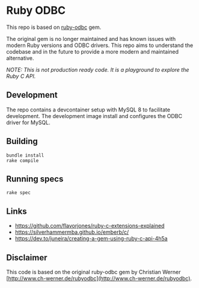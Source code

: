 # Ruby ODBC

This repo is based on [ruby-odbc](https://rubygems.org/gems/ruby-odbc) gem.

The original gem is no longer maintained and has known issues with modern Ruby versions and ODBC drivers. This repo aims to understand the codebase and in the future to provide a more modern and maintained alternative.

*NOTE: This is not production ready code. It is a playground to explore the Ruby C API.*

## Development

The repo contains a devcontainer setup with MySQL 8 to facilitate development. The development image install and configures the ODBC driver for MySQL.

## Building

```
bundle install
rake compile
```

## Running specs

```
rake spec
```

## Links
- https://github.com/flavorjones/ruby-c-extensions-explained
- https://silverhammermba.github.io/emberb/c/
- https://dev.to/juneira/creating-a-gem-using-ruby-c-api-4h5a

## Disclaimer

This code is based on the original ruby-odbc gem by Christian Werner [http://www.ch-werner.de/rubyodbc](http://www.ch-werner.de/rubyodbc).
